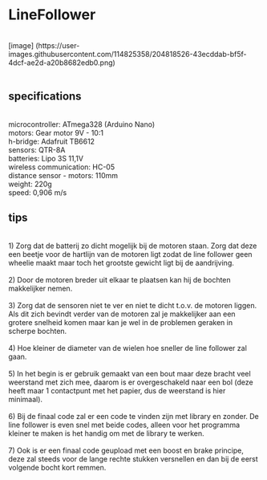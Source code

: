 # LineFollower
<br />
[image] (https://user-images.githubusercontent.com/114825358/204818526-43ecddab-bf5f-4dcf-ae2d-a20b8682edb0.png)
<br />
<br />

## specifications
<br />
microcontroller: ATmega328 (Arduino Nano)
<br />
motors: Gear motor 9V - 10:1
<br />
h-bridge: Adafruit TB6612
<br />
sensors: QTR-8A
<br />
batteries: Lipo 3S 11,1V
<br />
wireless communication: HC-05
<br />
distance sensor - motors: 110mm
<br />
weight: 220g
<br />
speed: 0,906 m/s
<br />

## tips
<br />
1) Zorg dat de batterij zo dicht mogelijk bij de motoren staan. Zorg dat deze een beetje voor de hartlijn van de motoren ligt zodat de line follower geen wheelie maakt maar toch het grootste gewicht ligt bij de aandrijving.
<br />
<br />
2) Door de motoren breder uit elkaar te plaatsen kan hij de bochten makkelijker nemen.
<br />
<br />
3) Zorg dat de sensoren niet te ver en niet te dicht t.o.v. de motoren liggen. Als dit zich bevindt verder van de motoren zal je makkelijker aan een grotere snelheid komen maar kan je wel in de problemen geraken in scherpe bochten.
<br />
<br />
4) Hoe kleiner de diameter van de wielen hoe sneller de line follower zal gaan.
<br />
<br />
5) In het begin is er gebruik gemaakt van een bout maar deze bracht veel weerstand met zich mee, daarom is er overgeschakeld naar een bol (deze heeft maar 1 contactpunt met het papier, dus de weerstand is hier minimaal).
<br />
<br />
6) Bij de finaal code zal er een code te vinden zijn met library en zonder. De line follower is even snel met beide codes, alleen voor het programma kleiner te maken is het handig om met de library te werken.
<br />
<br />
7) Ook is er een finaal code geupload met een boost en brake principe, deze zal steeds voor de lange rechte stukken versnellen en dan bij de eerst volgende bocht kort remmen.
<br />
<br />

